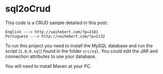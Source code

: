 sql2oCrud
=========

This code is a CRUD sample detailed in this post: 

    English ---> http://uaihebert.com/?p=2181
    Portuguese ---> http://uaihebert.com/?p=2132
    
To run this project you need to install the MySQL database and run the script (`1.0.0.sql`) found in the folder `src/sql`. You could edit the JAR and connection attributes to use your database.

You will need to install Maven at your PC.
